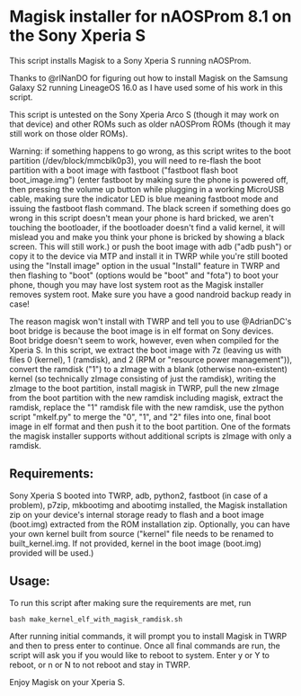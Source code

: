 # Magisk installer for nAOSProm 8.1 on the Sony Xperia S

This script installs Magisk to a Sony Xperia S running nAOSProm.

Thanks to @rINanDO for figuring out how to install Magisk on the Samsung Galaxy S2 running LineageOS 16.0 as I have used some of his work in this script.

This script is untested on the Sony Xperia Arco S (though it may work on that device) and other ROMs such as older nAOSProm ROMs (though it may still work on those older ROMs).

Warning: if something happens to go wrong, as this script writes to the boot partition (/dev/block/mmcblk0p3), you will need to re-flash the boot partition with a boot image with fastboot ("fastboot flash boot boot_image.img") (enter fastboot by making sure the phone is powered off, then pressing the volume up button while plugging in a working MicroUSB cable, making sure the indicator LED is blue meaning fastboot mode and issuing the fastboot flash command. The black screen if something does go wrong in this script doesn't mean your phone is hard bricked, we aren't touching the bootloader, if the bootloader doesn't find a valid kernel, it will mislead you and make you think your phone is bricked by showing a black screen. This will still work.) or push the boot image with adb ("adb push") or copy it to the device via MTP and install it in TWRP while you're still booted using the "Install image" option in the usual "Install" feature in TWRP and then flashing to "boot" (options would be "boot" and "fota") to boot your phone, though you may have lost system root as the Magisk installer removes system root.
Make sure you have a good nandroid backup ready in case!

The reason magisk won't install with TWRP and tell you to use @AdrianDC's boot bridge is because the boot image is in elf format on Sony devices. Boot bridge doesn't seem to work, however, even when compiled for the Xperia S. In this script, we extract the boot image with 7z (leaving us with files 0 (kernel), 1 (ramdisk), and 2 (RPM or "resource power management")), convert the ramdisk ("1") to a zImage with a blank (otherwise non-existent) kernel (so technically zImage consisting of just the ramdisk), writing the zImage to the boot partition, install magisk in TWRP, pull the new zImage from the boot partition with the new ramdisk including magisk, extract the ramdisk, replace the "1" ramdisk file with the new ramdisk, use the python script "mkelf.py" to merge the "0", "1", and "2" files into one, final boot image in elf format and then push it to the boot partition. One of the formats the magisk installer supports without additional scripts is zImage with only a ramdisk.

## Requirements:
Sony Xperia S booted into TWRP, adb, python2, fastboot (in case of a problem), p7zip, mkbootimg and abootimg installed, the Magisk installation zip on your device's internal storage ready to flash and a boot image (boot.img) extracted from the ROM installation zip. Optionally, you can have your own kernel built from source ("kernel" file needs to be renamed to built_kernel.img. If not provided, kernel in the boot image (boot.img) provided will be used.)

## Usage:
To run this script after making sure the requirements are met, run 
```
bash make_kernel_elf_with_magisk_ramdisk.sh
```
After running initial commands, it will prompt you to install Magisk in TWRP and then to press enter to continue. Once all final commands are run, the script will ask you if you would like to reboot to system. Enter y or Y to reboot, or n or N to not reboot and stay in TWRP.

Enjoy Magisk on your Xperia S.
